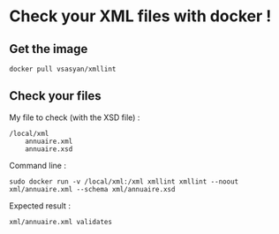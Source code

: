 Check your XML files with docker !
==================================

Get the image
-------------

    docker pull vsasyan/xmllint

Check your files
----------------

My file to check (with the XSD file) :

    /local/xml
        annuaire.xml
        annuaire.xsd

Command line :

    sudo docker run -v /local/xml:/xml xmllint xmllint --noout xml/annuaire.xml --schema xml/annuaire.xsd

Expected result :

    xml/annuaire.xml validates
